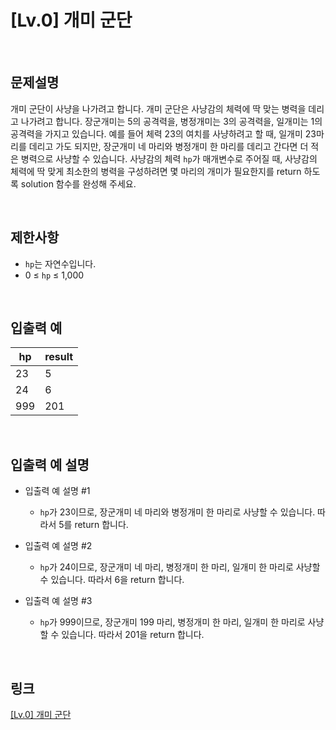 # [Lv.0] 개미 군단

<br>

## 문제설명
개미 군단이 사냥을 나가려고 합니다. 개미 군단은 사냥감의 체력에 딱 맞는 병력을 데리고 나가려고 합니다. 장군개미는 5의 공격력을, 병정개미는 3의 공격력을, 일개미는 1의 공격력을 가지고 있습니다. 예를 들어 체력 23의 여치를 사냥하려고 할 때, 일개미 23마리를 데리고 가도 되지만, 장군개미 네 마리와 병정개미 한 마리를 데리고 간다면 더 적은 병력으로 사냥할 수 있습니다. 사냥감의 체력 `hp`가 매개변수로 주어질 때, 사냥감의 체력에 딱 맞게 최소한의 병력을 구성하려면 몇 마리의 개미가 필요한지를 return 하도록 solution 함수를 완성해 주세요.

<br>

## 제한사항
- `hp`는 자연수입니다.
- 0 ≤ `hp` ≤ 1,000

<br>

## 입출력 예
| hp | result |
|---|---|
| 23 | 5 |
| 24 | 6 |
| 999 | 201 |

<br>

## 입출력 예 설명
- 입출력 예 설명 #1
    - `hp`가 23이므로, 장군개미 네 마리와 병정개미 한 마리로 사냥할 수 있습니다. 따라서 5를 return 합니다.

- 입출력 예 설명 #2
    - `hp`가 24이므로, 장군개미 네 마리, 병정개미 한 마리, 일개미 한 마리로 사냥할 수 있습니다. 따라서 6을 return 합니다.

- 입출력 예 설명 #3
    - `hp`가 999이므로, 장군개미 199 마리, 병정개미 한 마리, 일개미 한 마리로 사냥할 수 있습니다. 따라서 201을 return 합니다.

<br>

## 링크
[[Lv.0] 개미 군단](https://school.programmers.co.kr/learn/courses/30/lessons/120837)
